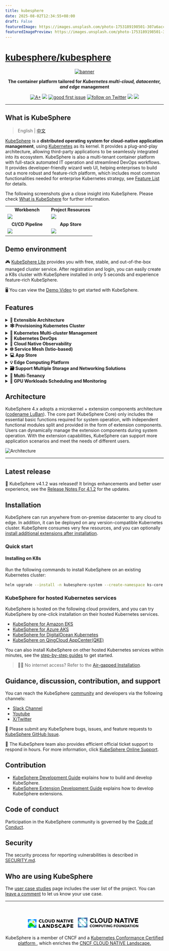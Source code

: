 ```yaml
---
title: kubesphere
date: 2025-08-02T12:34:55+08:00
draft: False
featuredImage: https://images.unsplash.com/photo-1753189198501-307a6accabdf?ixid=M3w0NjAwMjJ8MHwxfHJhbmRvbXx8fHx8fHx8fDE3NTQxMDkyNTN8&ixlib=rb-4.1.0
featuredImagePreview: https://images.unsplash.com/photo-1753189198501-307a6accabdf?ixid=M3w0NjAwMjJ8MHwxfHJhbmRvbXx8fHx8fHx8fDE3NTQxMDkyNTN8&ixlib=rb-4.1.0
---
```


# [kubesphere/kubesphere](https://github.com/kubesphere/kubesphere)

<p align="center">
<a href="https://kubesphere.io/"><img src="docs/images/kubesphere-icon.gif" alt="banner" width="200px"></a>
</p>

<p align="center">
<b>The container platform tailored for <i>Kubernetes multi-cloud, datacenter, and edge</i> management</b>
</p>

<p align=center>
<a href="https://goreportcard.com/report/github.com/kubesphere/kubesphere"><img src="https://goreportcard.com/badge/github.com/kubesphere/kubesphere" alt="A+"></a>
<a href="https://hub.docker.com/r/kubesphere/ks-installer"><img src="https://img.shields.io/docker/pulls/kubesphere/ks-installer"></a>
<a href="https://github.com/kubesphere/kubesphere/issues?q=is%3Aissue+is%3Aopen+sort%3Aupdated-desc+label%3A%22good+first+issue%22"><img src="https://img.shields.io/github/issues/kubesphere/kubesphere/good%20first%20issue?logo=github" alt="good first issue"></a>
<a href="https://twitter.com/intent/follow?screen_name=KubeSphere"><img src="https://img.shields.io/twitter/follow/KubeSphere?style=social" alt="follow on Twitter"></a>
<a href="https://join.slack.com/t/kubesphere/shared_invite/zt-2b4t6rdb4-ico_4UJzCln_S2c1pcrIpQ"><img src="https://img.shields.io/badge/Slack-2000%2B-blueviolet?logo=slack&amp;logoColor=white"></a>
<a href="https://www.youtube.com/channel/UCyTdUQUYjf7XLjxECx63Hpw"><img src="https://img.shields.io/youtube/channel/subscribers/UCyTdUQUYjf7XLjxECx63Hpw?style=social"></a>
</p>


----

## What is KubeSphere

> English | [中文](README_zh.md)

[KubeSphere](https://kubesphere.io/) is a **distributed operating system for cloud-native application management**,
using [Kubernetes](https://kubernetes.io) as its kernel. It provides a plug-and-play architecture, allowing third-party
applications to be seamlessly integrated into its ecosystem. KubeSphere is also a multi-tenant container platform with
full-stack automated IT operation and streamlined DevOps workflows. It provides developer-friendly wizard web UI,
helping enterprises to build out a more robust and feature-rich platform, which includes most common functionalities
needed for enterprise Kubernetes strategy, see [Feature List](#features) for details.

The following screenshots give a close insight into KubeSphere. Please
check [What is KubeSphere](https://kubesphere.io/docs/introduction/what-is-kubesphere/) for further information.

<table>
  <tr>
      <td width="50%" align="center"><b>Workbench</b></td>
      <td width="50%" align="center"><b>Project Resources</b></td>
  </tr>
  <tr>
     <td><img src="docs/images/console.png"/></td>
     <td><img src="docs/images/project.png"/></td>
  </tr>
  <tr>
      <td width="50%" align="center"><b>CI/CD Pipeline</b></td>
      <td width="50%" align="center"><b>App Store</b></td>
  </tr>
  <tr>
     <td><img src="docs/images/cicd.png"/></td>
     <td><img src="docs/images/app-store.png"/></td>
  </tr>
</table>

## Demo environment

🎮 [KubeSphere Lite](https://kubesphere.cloud/en/console/managed-cluster/) provides you with free, stable, and
out-of-the-box managed cluster service. After registration and login, you can easily create a K8s cluster with
KubeSphere installed in only 5 seconds and experience feature-rich KubeSphere.

🖥 You can view the [Demo Video](https://youtu.be/YxZ1YUv0CYs) to get started with KubeSphere.

## Features

<details>
<summary><b>🧩 Extensible Architecture</b></summary>  
Designed for flexibility, supporting plugin-based extensions and seamless integrations. Easily customize and expand functionalities to meet evolving needs. <a href="https://kubesphere.io/docs/v4.1/01-intro/02-architecture/">Learn more</a>.  
</details>

<details>
  <summary><b>🕸 Provisioning Kubernetes Cluster</b></summary>
  Support deploy Kubernetes on any infrastructure, support online and air-gapped installation. <a href="https://kubesphere.io/docs/v4.1/03-installation-and-upgrade/02-install-kubesphere/">Learn more</a>.
  </details>

<details>
  <summary><b>🔗 Kubernetes Multi-cluster Management</b></summary>
  Provide a centralized control plane to manage multiple Kubernetes clusters, and support the ability to propagate an app to multiple K8s clusters across different cloud providers.
  </details>

<details>
  <summary><b>🤖 Kubernetes DevOps</b></summary>
  Provide GitOps-based CD solutions and use Argo CD to provide the underlying support, collecting CD status information in real time. With the mainstream CI engine Jenkins integrated, DevOps has never been easier. <a href="https://kubesphere.io/docs/v4.1/11-use-extensions/01-devops/01-overview/">Learn more</a>.
  </details>

<details>
  <summary><b>🔎 Cloud Native Observability</b></summary>
  Multi-dimensional monitoring, events and auditing logs are supported; multi-tenant log query and collection, alerting and notification are built-in. <a href="https://kubesphere.io/docs/v4.1/11-use-extensions/05-observability-platform/">Learn more</a>.
  </details>

<details>
  <summary><b>🌐 Service Mesh (Istio-based)</b></summary>
  Provide fine-grained traffic management, observability and tracing for distributed microservice applications, provides visualization for traffic topology. <a href="https://kubesphere.io/docs/v4.1/11-use-extensions/03-service-mesh/">Learn more</a>.
  </details>

<details>
  <summary><b>💻 App Store</b></summary>
  Provide an App Store for Helm-based applications, and offer application lifecycle management on Kubernetes platform. <a href="https://kubesphere.io/docs/v4.1/11-use-extensions/02-app-store/02-app-management/">Learn more</a>.
  </details>

<details>
  <summary><b>💡 Edge Computing Platform</b></summary>
  KubeSphere integrates <a href="https://kubeedge.io/en/">KubeEdge</a> to enable users to deploy applications on the edge devices and view logs and monitoring metrics of them on the console. <a href="https://kubesphere.io/docs/v4.1/11-use-extensions/17-kubeedge/">Learn more</a>.
  </details>

<details>
  <summary><b>🗃 Support Multiple Storage and Networking Solutions</b></summary>
  <li>Support GlusterFS, CephRBD, NFS, LocalPV solutions, and provide CSI plugins to consume storage from multiple cloud providers.</li><li>Provide Load Balancer Implementation <a href="https://github.com/kubesphere/openelb">OpenELB</a> for Kubernetes in bare-metal, edge, and virtualization.</li><li> Provides network policy and Pod IP pools management, support Calico, Flannel, Kube-OVN</li>.</li>.
  </details>

<details>
<summary><b>🏢 Multi-Tenancy</b></summary>  
Isolated workspaces with role-based access control ensure secure resource sharing across multiple tenants. Supports fine-grained permissions and quota management. <a href="https://kubesphere.io/docs/v4.1/08-workspace-management/">Learn more</a>.  
</details>

<details>
  <summary><b>🧠 GPU Workloads Scheduling and Monitoring</b></summary>
  Create GPU workloads on the GUI, schedule GPU resources, and manage GPU resource quotas by tenant.
  </details>

## Architecture

KubeSphere 4.x adopts a microkernel + extension components architecture ([codename LuBan](https://kubesphere.io/docs/v4.1/01-intro/01-introduction/)). The core part (KubeSphere Core) only includes the essential basic functions required for system operation, with independent functional modules split and provided in the form of extension components. Users can dynamically manage the extension components during system operation. With the extension capabilities, KubeSphere can support more application scenarios and meet the needs of different users.

![Architecture](docs/images/architecture.png)

----

## Latest release

🎉 KubeSphere v4.1.2 was released! It brings enhancements and better user experience, see
the [Release Notes For 4.1.2](https://kubesphere.io/docs/v4.1/20-release-notes/release-v412/) for the updates.

## Installation

KubeSphere can run anywhere from on-premise datacenter to any cloud to edge. In addition, it can be deployed on any
version-compatible Kubernetes cluster. KubeSphere consumes very few resources, and you can
optionally [install additional extensions after installation](https://kubesphere.io/docs/v4.1/02-quickstart/03-install-an-extension/).

### Quick start

#### Installing on K8s

Run the following commands to install KubeSphere on an existing Kubernetes cluster:

```bash
helm upgrade --install -n kubesphere-system --create-namespace ks-core https://charts.kubesphere.io/main/ks-core-1.1.3.tgz --debug --wait
```

### KubeSphere for hosted Kubernetes services

KubeSphere is hosted on the following cloud providers, and you can try KubeSphere by one-click installation on their
hosted Kubernetes services.

- [KubeSphere for Amazon EKS](https://aws.amazon.com/quickstart/architecture/qingcloud-kubesphere/)
- [KubeSphere for Azure AKS](https://market.azure.cn/marketplace/apps/qingcloud.kubesphere)
- [KubeSphere for DigitalOcean Kubernetes](https://marketplace.digitalocean.com/apps/kubesphere)
- [KubeSphere on QingCloud AppCenter(QKE)](https://www.qingcloud.com/products/kubesphereqke)

You can also install KubeSphere on other hosted Kubernetes services within minutes, see
the [step-by-step guides](https://kubesphere.io/docs/v4.1/02-quickstart/01-install-kubesphere/) to get started.

> 👨‍💻 No internet access? Refer to
> the [Air-gapped Installation](https://kubesphere.io/docs/v4.1/03-installation-and-upgrade/02-install-kubesphere/04-offline-installation/).

## Guidance, discussion, contribution, and support

You can reach the KubeSphere [community](https://github.com/kubesphere/community) and developers via the following
channels:

- [Slack Channel](https://join.slack.com/t/kubesphere/shared_invite/zt-2b4t6rdb4-ico_4UJzCln_S2c1pcrIpQ)
- [Youtube](https://www.youtube.com/channel/UCyTdUQUYjf7XLjxECx63Hpw)
- [X/Twitter](https://x.com/KubeSphere)

:hugs: Please submit any KubeSphere bugs, issues, and feature requests
to [KubeSphere GitHub Issue](https://github.com/kubesphere/kubesphere/issues).

:heart_decoration: The KubeSphere team also provides efficient official ticket support to respond in hours. For more
information, click [KubeSphere Online Support](https://kubesphere.cloud/en/ticket/).

## Contribution

- [KubeSphere Development Guide](https://github.com/kubesphere/community/tree/master/developer-guide/development)
  explains how to build and develop KubeSphere.
- [KubeSphere Extension Development Guide](https://dev-guide.kubesphere.io/extension-dev-guide/en/) explains how to
  develop KubeSphere extensions.

## Code of conduct

Participation in the KubeSphere community is governed by
the [Code of Conduct](https://github.com/kubesphere/community/blob/master/code-of-conduct.md).

## Security

The security process for reporting vulnerabilities is described in [SECURITY.md](./SECURITY.md).

## Who are using KubeSphere

The [user case studies](https://kubesphere.io/case/) page includes the user list of the project. You
can [leave a comment](https://github.com/kubesphere/kubesphere/issues/4123) to let us know your use case.

---

<p align="center">
<br/><br/>
<img src="https://raw.githubusercontent.com/cncf/artwork/refs/heads/main/other/cncf-landscape/horizontal/color/cncf-landscape-horizontal-color.svg" width="150"/>&nbsp;&nbsp;<img src="https://raw.githubusercontent.com/cncf/artwork/refs/heads/main/other/cncf/horizontal/color/cncf-color.svg" width="200"/>&nbsp;&nbsp;
<br/><br/>
KubeSphere is a member of CNCF and a <a href="https://www.cncf.io/certification/software-conformance/#logos">Kubernetes Conformance Certified platform
</a>, which enriches the <a href="https://landscape.cncf.io/?landscape=observability-and-analysis&group=certified-partners-and-providers&item=platform--certified-kubernetes-distribution--kubesphere">CNCF CLOUD NATIVE Landscape.
</a>
</p>

